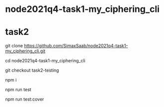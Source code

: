 # node2021q4-task1-my_ciphering_cli
# task2

git clone https://github.com/SimaxSaab/node2021q4-task1-my_ciphering_cli.git

cd node2021q4-task1-my_ciphering_cli

git checkout task2-testing

npm i

npm run test

npm run test:cover
